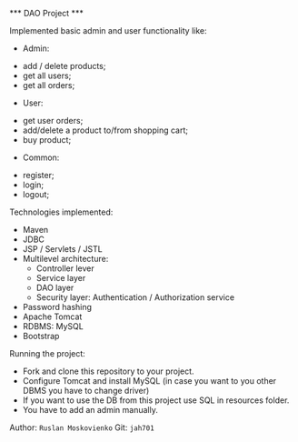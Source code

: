 *** DAO Project ***

Implemented basic admin and user functionality like:
* Admin:
- add / delete products;
- get all users;
- get all orders;

* User:
- get user orders;
- add/delete a product to/from shopping cart;
- buy product;

* Common: 
- register;
- login;
- logout;

Technologies implemented:
- Maven
- JDBC
- JSP / Servlets / JSTL
- Multilevel architecture:
  * Controller lever
  * Service layer
  * DAO layer
  * Security layer: Authentication / Authorization service
- Password hashing
- Apache Tomcat
- RDBMS: MySQL
- Bootstrap

Running the project:
- Fork and clone this repository to your project. 
- Configure Tomcat and install MySQL (in case you want to you other DBMS you have to change driver)
- If you want to use the DB from this project use SQL in resources folder.
- You have to add an admin manually.

Author: ```Ruslan Moskovienko```
Git: ```jah701```
